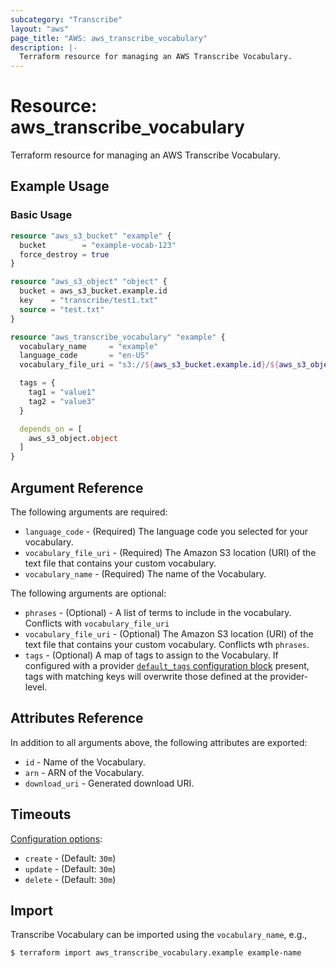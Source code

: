 ```yaml
---
subcategory: "Transcribe"
layout: "aws"
page_title: "AWS: aws_transcribe_vocabulary"
description: |-
  Terraform resource for managing an AWS Transcribe Vocabulary.
---
```


# Resource: aws_transcribe_vocabulary

Terraform resource for managing an AWS Transcribe Vocabulary.

## Example Usage

### Basic Usage

```terraform
resource "aws_s3_bucket" "example" {
  bucket        = "example-vocab-123"
  force_destroy = true
}

resource "aws_s3_object" "object" {
  bucket = aws_s3_bucket.example.id
  key    = "transcribe/test1.txt"
  source = "test.txt"
}

resource "aws_transcribe_vocabulary" "example" {
  vocabulary_name     = "example"
  language_code       = "en-US"
  vocabulary_file_uri = "s3://${aws_s3_bucket.example.id}/${aws_s3_object.object.key}"

  tags = {
    tag1 = "value1"
    tag2 = "value3"
  }

  depends_on = [
    aws_s3_object.object
  ]
}
```

## Argument Reference

The following arguments are required:

* `language_code` - (Required) The language code you selected for your vocabulary.
* `vocabulary_file_uri` - (Required) The Amazon S3 location (URI) of the text file that contains your custom vocabulary.
* `vocabulary_name` - (Required) The name of the Vocabulary.

The following arguments are optional:

* `phrases` - (Optional) - A list of terms to include in the vocabulary. Conflicts with `vocabulary_file_uri`
* `vocabulary_file_uri` - (Optional) The Amazon S3 location (URI) of the text file that contains your custom vocabulary. Conflicts wth `phrases`.
* `tags` - (Optional) A map of tags to assign to the Vocabulary. If configured with a provider [`default_tags` configuration block](https://registry.terraform.io/providers/hashicorp/aws/latest/docs#default_tags-configuration-block) present, tags with matching keys will overwrite those defined at the provider-level.

## Attributes Reference

In addition to all arguments above, the following attributes are exported:

* `id` - Name of the Vocabulary.
* `arn` - ARN of the Vocabulary.
* `download_uri` - Generated download URI.

## Timeouts

[Configuration options](https://www.terraform.io/docs/configuration/blocks/resources/syntax.html#operation-timeouts):

* `create` - (Default: `30m`)
* `update` - (Default: `30m`)
* `delete` - (Default: `30m`)

## Import

Transcribe Vocabulary can be imported using the `vocabulary_name`, e.g.,

```
$ terraform import aws_transcribe_vocabulary.example example-name
```
